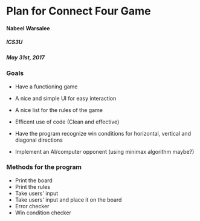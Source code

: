 # Plan for Connect Four Game

#### Nabeel Warsalee
##### ICS3U
##### May 31st, 2017

### Goals
* Have a functioning game
* A nice and simple UI for easy interaction
* A nice list for the rules of the game
* Efficent use of code (Clean and effective)
* Have the program recognize win conditions for horizontal, vertical and diagonal directions

* Implement an AI/computer opponent (using minimax algorithm maybe?)

### Methods for the program
* Print the board
* Print the rules
* Take users' input
* Take users' input and place it on the board
* Error checker
* Win condition checker
